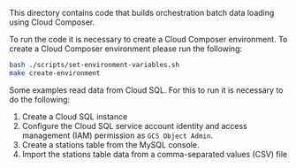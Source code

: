 This directory contains code that builds orchestration batch data loading using Cloud Composer.

To run the code it is necessary to create a Cloud Composer environment. To create a Cloud Composer environment please run the following:

```bash
bash ./scripts/set-environment-variables.sh
make create-environment
```

Some examples read data from Cloud SQL. For this to run it is necessary to do the following:

1. Create a Cloud SQL instance
2. Configure the Cloud SQL service account identity and access management (IAM) permission as `GCS Object Admin`.
3. Create a stations table from the MySQL console.
4. Import the stations table data from a comma-separated values (CSV) file
